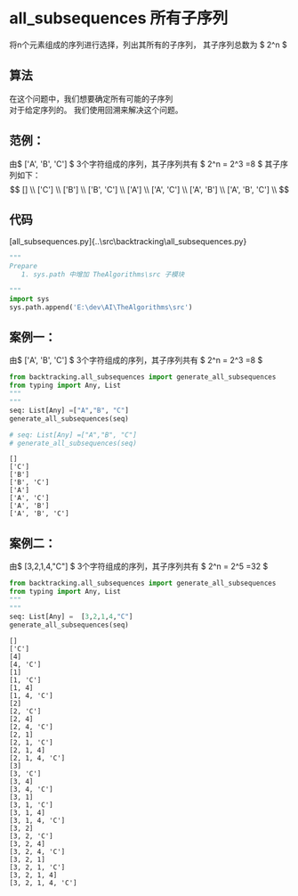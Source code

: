 # all_subsequences 所有子序列

将n个元素组成的序列进行选择，列出其所有的子序列，
其子序列总数为 $ 2^n $ 

## 算法

在这个问题中，我们想要确定所有可能的子序列  
对于给定序列的。 我们使用回溯来解决这个问题。  

## 范例：
由$ ['A', 'B', 'C'] $  3个字符组成的序列，其子序列共有 $ 2^n = 2^3 =8 $ 
其子序列如下：
$$
  []  \\
  ['C'] \\
  ['B']  \\
  ['B', 'C'] \\
  ['A']  \\
  ['A', 'C'] \\
  ['A', 'B']  \\
  ['A', 'B', 'C'] \\
$$

## 代码
[all_subsequences.py]{..\src\backtracking\all_subsequences.py}




```python
"""
Prepare
   1. sys.path 中增加 TheAlgorithms\src 子模块

"""
import sys
sys.path.append('E:\dev\AI\TheAlgorithms\src')

```

## 案例一： 
由$ ['A', 'B', 'C'] $  3个字符组成的序列，其子序列共有 $ 2^n = 2^3 =8 $ 


```python
from backtracking.all_subsequences import generate_all_subsequences
from typing import Any, List
"""
"""
seq: List[Any] =["A","B", "C"]
generate_all_subsequences(seq)

# seq: List[Any] =["A","B", "C"]
# generate_all_subsequences(seq)

```

    []
    ['C']
    ['B']
    ['B', 'C']
    ['A']
    ['A', 'C']
    ['A', 'B']
    ['A', 'B', 'C']
    

## 案例二： 
由$  [3,2,1,4,"C"] $  3个字符组成的序列，其子序列共有 $ 2^n = 2^5 =32 $ 


```python
from backtracking.all_subsequences import generate_all_subsequences
from typing import Any, List
"""
"""
seq: List[Any] =  [3,2,1,4,"C"]
generate_all_subsequences(seq)
```

    []
    ['C']
    [4]
    [4, 'C']
    [1]
    [1, 'C']
    [1, 4]
    [1, 4, 'C']
    [2]
    [2, 'C']
    [2, 4]
    [2, 4, 'C']
    [2, 1]
    [2, 1, 'C']
    [2, 1, 4]
    [2, 1, 4, 'C']
    [3]
    [3, 'C']
    [3, 4]
    [3, 4, 'C']
    [3, 1]
    [3, 1, 'C']
    [3, 1, 4]
    [3, 1, 4, 'C']
    [3, 2]
    [3, 2, 'C']
    [3, 2, 4]
    [3, 2, 4, 'C']
    [3, 2, 1]
    [3, 2, 1, 'C']
    [3, 2, 1, 4]
    [3, 2, 1, 4, 'C']
    


```python

```
